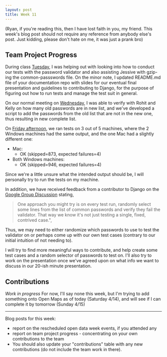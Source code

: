 ```yaml
---
layout: post
title: Week 11
---
```


(Ryan, if you're reading this, then I have lost faith in you, my friend. This week's blog post should not require any reference from anybody else's post. Just kidding, please don't hate on me, it was just a prank bro)

## Team Project Progress
During class [Tuesday](https://github.com/nyu-ossd-s18/django-team/blob/master/minutes/minutes-2018-04-10.md), I was helping out with looking into how to conduct our tests with the password validator and also assisting Jessive with gzip-ing the common-passswords file. On the minor note, I updated README.md file of your documentation repo with slides for our eventual final presentation and guidelines to contributing to Django, for the purpose of figuring out how to run tests and manage the test suit in general.

On our normal meeting on [Wednesday](https://github.com/nyu-ossd-s18/django-team/blob/master/minutes/minutes-2018-04-11.md), I was able to verify with Rohit and Kelly on how many old passwords are in new list, and we've developed a script to add the passwords from the old list that are not in the new one, thus resulting in new complete list.

On [Friday afternoon](https://github.com/nyu-ossd-s18/django-team/blob/master/minutes/minutes-2018-04-13.md), we ran tests on 3 out of 5 machines, where the 2 Windows machines had the same output, and the one Mac had a slightly different one:
- Mac:
  - OK (skipped=873, expected failures=4)
- Both Windows machines:
  - OK (skipped=946, expected failures=4)

Since we're a little unsure what the intended output should be, I will personally try to run the tests on my machine.

In addition, we have received feedback from a contributor to Django on the [Google Group Discussion](https://groups.google.com/forum/#!topic/django-developers/oMWLVK5kTpI/discussion) stating,
> One approach you might try is on every test run, randomly select some lines from the list of common passwords and verify they fail the validator. That way we know it's not just testing a single, fixed, contrived case.",

Thus, we may need to either randomize which passwords to use to test the validator on or perhaps come up with our own test cases (contrary to our initial intuition of not needing to).

I will try to find more meaningful ways to contribute, and help create some test cases and a random selector of passwords to test on.
I'll also try to work on the presentation once we've agreed upon on what info we want to discuss in our 20-ish minute presentation.

## Contributions
_Work in progress_
For now, I'll say none this week, but I'm trying to add something onto Open Maps as of today (Saturday 4/14), and will see if I can complete it by tomorrow (Sunday 4/15)

---
Blog posts for this week:
- report on the rescheduled open data week events, if you attended any
- report on team project progress - concentrating on your own contributions to the team
- You should also update your "contributions" table with any new contributions (do not include the team work in there).
